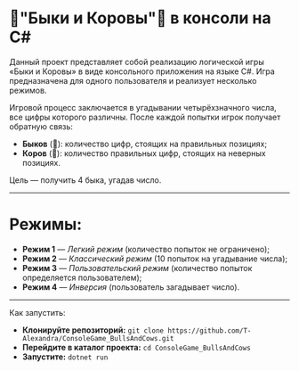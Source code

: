 # 🐂"Быки и Коровы"🐄 в консоли на C#
Данный проект представляет собой реализацию логической игры «Быки и Коровы» в виде консольного приложения на языке C#. Игра предназначена для одного пользователя и реализует несколько режимов.

Игровой процесс заключается в угадывании четырёхзначного числа, все цифры которого различны. После каждой попытки игрок получает обратную связь:

- **Быков** (🐂): количество цифр, стоящих на правильных позициях;
- **Коров** (🐄): количество правильных цифр, стоящих на неверных позициях.

Цель — получить 4 быка, угадав число.

---

# Режимы:

- **Режим 1** — *Легкий режим* (количество попыток не ограничено);
- **Режим 2** — *Классический режим* (10 попыток на угадывание числа);
- **Режим 3** — *Пользовательский режим*  (количество попыток определяется пользователем);
- **Режим 4** — *Инверсия*  (пользователь загадывает число).

---

Как запустить:
- **Клонируйте репозиторий:** `git clone https://github.com/T-Alexandra/ConsoleGame_BullsAndCows.git`
- **Перейдите в каталог проекта:** `cd ConsoleGame_BullsAndCows`
- **Запустите:** `dotnet run`
